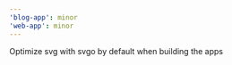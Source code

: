```yaml
---
'blog-app': minor
'web-app': minor
---
```


Optimize svg with svgo by default when building the apps
